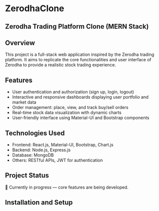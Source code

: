# ZerodhaClone
## Zerodha Trading Platform Clone (MERN Stack)

## Overview
This project is a full-stack web application inspired by the Zerodha trading platform. It aims to replicate the core functionalities and user interface of Zerodha to provide a realistic stock trading experience.

## Features

- User authentication and authorization (sign up, login, logout)
- Interactive and responsive dashboards displaying user portfolio and market data
- Order management: place, view, and track buy/sell orders
- Real-time stock data visualization with dynamic charts
- User-friendly interface using Material-UI and Bootstrap components


## Technologies Used
- Frontend: React.js, Material-UI, Bootstrap, Chart.js
- Backend: Node.js, Express.js
- Database: MongoDB
- Others: RESTful APIs, JWT for authentication
## Project Status
🚧 Currently in progress — core features are being developed.

## Installation and Setup
